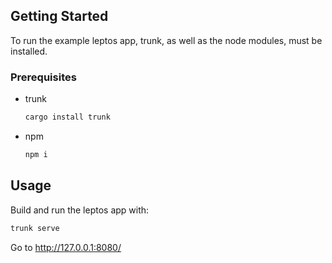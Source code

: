 <!-- GETTING STARTED -->

## Getting Started

To run the example leptos app, trunk, as well as the node modules, must be installed.

### Prerequisites

- trunk

  ```sh
  cargo install trunk
  ```

- npm
  ```sh
  npm i
  ```

## Usage

Build and run the leptos app with:

```sh
trunk serve
```

Go to http://127.0.0.1:8080/
